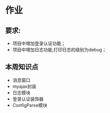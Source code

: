# 作业 

## 要求:

- 项目中增加登录认证功能；
- 项目中增加日志功能,打印日志的级别为debug；


## 本周知识点

- 消息窗口
- myajax封装
- 日志模块
- 登录认证装饰器
- ConfigParse模块


